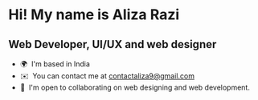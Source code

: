 Hi! My name is Aliza Razi
==================================================================================================================================

Web Developer, UI/UX and web designer
------------------------------------

* 🌍  I'm based in India
* ✉️  You can contact me at [contactaliza9@gmail.com](mailto:contactaliza9@gmail.com)
* 🤝  I'm open to collaborating on web designing and web development.


